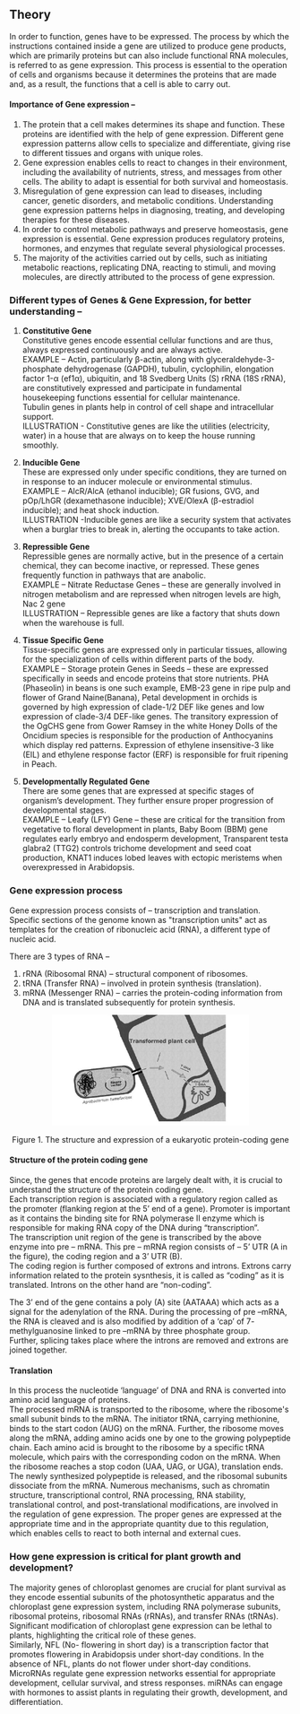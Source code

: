 ## Theory

In order to function, genes have to be expressed. The process by which the instructions contained inside a gene are utilized to produce gene products, which are primarily proteins but can also include functional RNA molecules, is referred to as gene expression. This process is essential to the operation of cells and organisms because it determines the proteins that are made and, as a result, the functions that a cell is able to carry out. 

#### Importance of Gene expression – 
1.	The protein that a cell makes determines its shape and function. These proteins are identified with the help of gene expression. Different gene expression patterns allow cells to specialize and differentiate, giving rise to different tissues and organs with unique roles.
2.	Gene expression enables cells to react to changes in their environment, including the availability of nutrients, stress, and messages from other cells. The ability to adapt is essential for both survival and homeostasis.
3.	Misregulation of gene expression can lead to diseases, including cancer, genetic disorders, and metabolic conditions. Understanding gene expression patterns helps in diagnosing, treating, and developing therapies for these diseases.
4.	In order to control metabolic pathways and preserve homeostasis, gene expression is essential. Gene expression produces regulatory proteins, hormones, and enzymes that regulate several physiological processes.
5.	The majority of the activities carried out by cells, such as initiating metabolic reactions, replicating DNA, reacting to stimuli, and moving molecules, are directly attributed to the process of gene expression.

### Different types of Genes & Gene Expression, for better understanding – 

1. **Constitutive Gene**  
Constitutive genes encode essential cellular functions and are thus, always expressed continuously and are always active.  
EXAMPLE – Actin, particularly β-actin, along with glyceraldehyde-3-phosphate dehydrogenase (GAPDH), tubulin, cyclophilin, elongation factor 1-α (ef1α), ubiquitin, and 18 Svedberg Units (S) rRNA (18S rRNA), are constitutively expressed and participate in fundamental housekeeping functions essential for cellular maintenance.  
Tubulin genes in plants help in control of cell shape and intracellular support.   
ILLUSTRATION - Constitutive genes are like the utilities (electricity, water) in a house that are always on to keep the house running smoothly.  

2.	**Inducible Gene**  
These are expressed only under specific conditions, they are turned on in response to an inducer molecule or environmental stimulus.  
EXAMPLE – AlcR/AlcA (ethanol inducible); GR fusions, GVG, and pOp/LhGR (dexamethasone inducible); XVE/OlexA (β-estradiol inducible); and heat shock induction.  
ILLUSTRATION -Inducible genes are like a security system that activates when a burglar tries to break in, alerting the occupants to take action.

3.	**Repressible Gene**  
Repressible genes are normally active, but in the presence of a certain chemical, they can become inactive, or repressed. These genes frequently function in pathways that are anabolic.  
EXAMPLE – Nitrate Reductase Genes – these are generally involved in nitrogen metabolism and are repressed when nitrogen levels are high, Nac 2 gene  
ILLUSTRATION – Repressible genes are like a factory that shuts down when the warehouse is full.

4.	**Tissue Specific Gene**   
Tissue-specific genes are expressed only in particular tissues, allowing for the specialization of cells within different parts of the body.  
EXAMPLE – Storage protein Genes in Seeds – these are expressed specifically in seeds and encode proteins that store nutrients. PHA (Phaseolin) in beans is one such example, EMB-23 gene in ripe pulp and flower of Grand Naine(Banana), Petal development in orchids is governed by high expression of clade-1/2 DEF like genes and low expression of clade-3/4 DEF-like genes. The transitory expression of the OgCHS gene from Gower Ramsey in the white Honey Dolls of the Oncidium species is responsible for the production of Anthocyanins which display red patterns. Expression of ethylene insensitive-3 like (EIL) and ethylene response factor (ERF) is responsible for fruit ripening in Peach.

5.	**Developmentally Regulated Gene**   
There are some genes that are expressed at specific stages of organism’s development. They further ensure proper progression of developmental stages.   
EXAMPLE – Leafy (LFY) Gene – these are critical for the transition from vegetative to floral development in plants, Baby Boom (BBM) gene regulates early embryo and endosperm development, Transparent testa glabra2 (TTG2) controls trichome development and seed coat production, KNAT1 induces lobed leaves with ectopic meristems when overexpressed in Arabidopsis.  

### Gene expression process
Gene expression process consists of – transcription and translation. 
Specific sections of the genome known as "transcription units" act as templates for the creation of ribonucleic acid (RNA), a different type of nucleic acid.

There are 3 types of RNA – 
1.	rRNA (Ribosomal RNA) – structural component of ribosomes. 
2.	tRNA (Transfer RNA) – involved in protein synthesis (translation). 
3.	mRNA (Messenger RNA) – carries the protein-coding information from DNA and is translated subsequently for protein synthesis. 

<div align="center">
<img src="images/1.jpg" width="70%">
<p>Figure 1. The structure and expression of a eukaryotic protein-coding gene</p>
</div>

#### Structure of the protein coding gene
Since, the genes that encode proteins are largely dealt with, it is crucial to understand the structure of the protein coding gene.   
Each transcription region is associated with a regulatory region called as the promoter (flanking region at the 5’ end of a gene). Promoter is important as it contains the binding site for RNA polymerase II enzyme which is responsible for making RNA copy of the DNA during “transcription”.   
The transcription unit region of the gene is transcribed by the above enzyme into pre – mRNA. This pre – mRNA region consists of – 5’ UTR (A in the figure), the coding region and a 3’ UTR (B).   
The coding region is further composed of extrons and introns. Extrons carry information related to the protein sysnthesis, it is called as “coding” as it is translated. Introns on the other hand are “non-coding”.    

The 3’ end of the gene contains a poly (A) site (AATAAA) which acts as a signal for the adenylation of the RNA. During the processing of pre –mRNA, the RNA is cleaved and is also modified by addition of a ‘cap’ of 7- methylguanosine linked to pre –mRNA by three phosphate group.   
Further, splicing takes place where the introns are removed and extrons are joined together.

#### Translation 
In this process the nucleotide ‘language’ of DNA and RNA is converted into amino acid language of proteins.   
The processed mRNA is transported to the ribosome, where the ribosome's small subunit binds to the mRNA. The initiator tRNA, carrying methionine, binds to the start codon (AUG) on the mRNA. Further, the ribosome moves along the mRNA, adding amino acids one by one to the growing polypeptide chain. Each amino acid is brought to the ribosome by a specific tRNA molecule, which pairs with the corresponding codon on the mRNA. When the ribosome reaches a stop codon (UAA, UAG, or UGA), translation ends. The newly synthesized polypeptide is released, and the ribosomal subunits dissociate from the mRNA. Numerous mechanisms, such as chromatin structure, transcriptional control, RNA processing, RNA stability, translational control, and post-translational modifications, are involved in the regulation of gene expression. The proper genes are expressed at the appropriate time and in the appropriate quantity due to this regulation, which enables cells to react to both internal and external cues.


### How gene expression is critical for plant growth and development?
The majority genes of chloroplast genomes are crucial for plant survival as they encode essential subunits of the photosynthetic apparatus and the chloroplast gene expression system, including RNA polymerase subunits, ribosomal proteins, ribosomal RNAs (rRNAs), and transfer RNAs (tRNAs). Significant modification of chloroplast gene expression can be lethal to plants, highlighting the critical role of these genes.  
Similarly, NFL (No- flowering in short day) is a transcription factor that promotes flowering in Arabidopsis under short-day conditions. In the absence of NFL, plants do not flower under short-day conditions.   
MicroRNAs regulate gene expression networks essential for appropriate development, cellular survival, and stress responses. miRNAs can engage with hormones to assist plants in regulating their growth, development, and differentiation.
